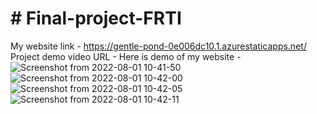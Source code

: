 # # Final-project-FRTI
My website link - https://gentle-pond-0e006dc10.1.azurestaticapps.net/
Project demo video URL - 
Here is demo of my website -
![Screenshot from 2022-08-01 10-41-50](https://user-images.githubusercontent.com/86142267/182076801-3062b939-2a29-43dc-9a2a-23a8d24ea9bb.png)
![Screenshot from 2022-08-01 10-42-00](https://user-images.githubusercontent.com/86142267/182076859-ceeac495-8972-4b43-94eb-622bf0b05861.png)
![Screenshot from 2022-08-01 10-42-05](https://user-images.githubusercontent.com/86142267/182076879-a0026250-500c-4079-b370-4ffef620001a.png)
![Screenshot from 2022-08-01 10-42-11](https://user-images.githubusercontent.com/86142267/182076888-0d7dedcf-b793-45d1-8ead-e13139dff004.png)
